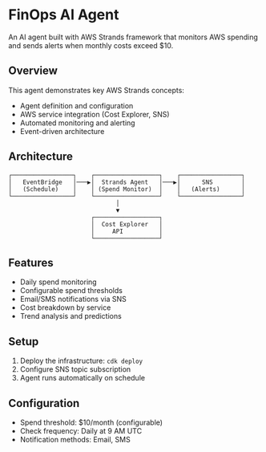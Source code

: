# FinOps AI Agent

An AI agent built with AWS Strands framework that monitors AWS spending and sends alerts when monthly costs exceed $10.

## Overview

This agent demonstrates key AWS Strands concepts:
- Agent definition and configuration
- AWS service integration (Cost Explorer, SNS)
- Automated monitoring and alerting
- Event-driven architecture

## Architecture

```
┌─────────────────┐    ┌──────────────────┐    ┌─────────────────┐
│   EventBridge   │───▶│  Strands Agent   │───▶│      SNS        │
│   (Schedule)    │    │ (Spend Monitor)  │    │   (Alerts)      │
└─────────────────┘    └──────────────────┘    └─────────────────┘
                              │
                              ▼
                       ┌──────────────────┐
                       │  Cost Explorer   │
                       │     API          │
                       └──────────────────┘
```

## Features

- Daily spend monitoring
- Configurable spend thresholds
- Email/SMS notifications via SNS
- Cost breakdown by service
- Trend analysis and predictions

## Setup

1. Deploy the infrastructure: `cdk deploy`
2. Configure SNS topic subscription
3. Agent runs automatically on schedule

## Configuration

- Spend threshold: $10/month (configurable)
- Check frequency: Daily at 9 AM UTC
- Notification methods: Email, SMS